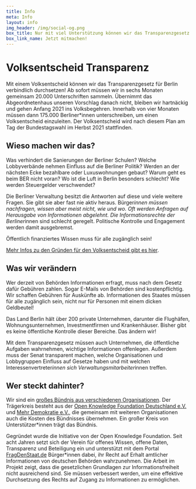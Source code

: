 ```yaml
---
title: Info
meta: Info
layout: info
img_header: /img/social-og.png
box_title: Nur mit viel Unterstützung können wir das Transparenzgesetz auf den Weg bringen! Wir freuen uns auf deine Hilfe!
box_link_name: Jetzt mitmachen!
---
```


# Volks&shy;entscheid Transparenz

Mit einem Volksentscheid können wir das Transparenzgesetz für Berlin verbindlich durchsetzen! Ab sofort müssen wir in sechs Monaten gemeinsam 20.000 Unterschriften sammeln. Übernimmt das Abgeordnetenhaus unseren Vorschlag danach nicht, bleiben wir hartnäckig und gehen Anfang 2021 ins Volksbegehren. Innerhalb von vier Monaten müssen dann 175.000 Berliner*innen unterschreiben, um einen Volksentscheid einzuleiten. Der Volksentscheid wird nach diesem Plan am Tag der Bundestagswahl im Herbst 2021 stattfinden.

## Wieso machen wir das?

Was verhindert die Sanierungen der Berliner Schulen? Welche Lobbyverbände nehmen Einfluss auf die Berliner Politik? Werden an der nächsten Ecke bezahlbare oder Luxuswohnungen gebaut? Warum geht es beim BER nicht voran? Wo ist die Luft in Berlin besonders schlecht? Wie werden Steuergelder verschwendet?

Die Berliner Verwaltung besitzt die Antworten auf diese und viele weitere Fragen. Sie gibt sie aber fast nie aktiv heraus. Bürger*innen müssen nachfragen, wissen aber meist nicht, wie und wo. Oft werden Anfragen auf Herausgabe von Informationen abgelehnt. Die Informationsrechte der Berliner*innen sind schlecht geregelt. Politische Kontrolle und Engagement werden damit ausgebremst.

Öffentlich finanziertes Wissen muss für alle zugänglich sein!

[Mehr Infos zu den Gründen für den Volksentscheid gibt es hier](/gruende/).

## Was wir verändern

Wer derzeit von Behörden Informationen erfragt, muss nach dem Gesetz dafür Gebühren zahlen. Sogar E-Mails von Behörden sind kostenpflichtig. Wir schaffen Gebühren für Auskünfte ab. Informationen des Staates müssen für alle zugänglich sein, nicht nur für Personen mit einem dicken Geldbeutel!

Das Land Berlin hält über 200 private Unternehmen, darunter die Flughäfen, Wohnungsunternehmen, Investmentfirmen und Krankenhäuser. Bisher gibt es keine öffentliche Kontrolle dieser Bereiche. Das ändern wir!

Mit dem Transparenzgesetz müssen auch Unternehmen, die öffentliche Aufgaben wahrnehmen, wichtige Informationen offenlegen. Außerdem muss der Senat transparent machen, welche Organisationen und Lobbygruppen Einfluss auf Gesetze haben und mit welchen Interessenvertreter*innen sich Verwaltungsmitarbeiter*innen treffen.

## Wer steckt dahinter?

Wir sind ein [großes Bündnis aus verschiedenen Organisationen](/#unterstuetzerinnen). Der Trägerkreis besteht aus der [Open Knowledge Foundation Deutschland e.V.](https://okfn.de/) und [Mehr Demokratie e.V.](https://www.mehr-demokratie.de/), die gemeinsam mit weiteren Organisationen auch die Kosten des Bündnisses übernehmen. Ein großer Kreis von Unterstützer*innen trägt das Bündnis.

Gegründet wurde die Initiative von der Open Knowledge Foundation. Seit acht Jahren setzt sich der Verein für offenes Wissen, offene Daten, Transparenz und Beteiligung ein und unterstützt mit dem Portal [FragDenStaat.de](https://fragdenstaat.de) Bürger*innen dabei, ihr Recht auf Erhalt amtlicher Informationen von deutschen Behörden wahrzunehmen. Die Arbeit im Projekt zeigt, dass die gesetzlichen Grundlagen zur Informationsfreiheit nicht ausreichend sind. Sie müssen verbessert werden, um eine effektive Durchsetzung des Rechts auf Zugang zu Informationen zu ermöglichen.
